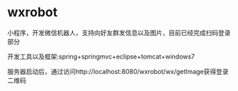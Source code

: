 # wxrobot

小程序，开发微信机器人，支持向好友群发信息以及图片，目前已经完成扫码登录部分  


开发工具以及框架:spring+springmvc+eclipse+tomcat+windows7  


服务器启动后，通过访问http://localhost:8080/wxrobot/wx/getImage获得登录二维码  
